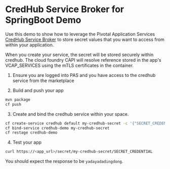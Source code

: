 # CredHub Service Broker for SpringBoot Demo

Use this demo to show how to leverage the Pivotal Application Services [CredHub Service Broker](https://docs.pivotal.io/credhub-service-broker/index.html)
to store secret values that you want to access from within your application.

When you create your service, the secret will be stored securely within credhub.  The cloud foundry CAPI
will resolve reference stored in the app's VCAP_SERVICES using the mTLS certificates in the container.

1. Ensure you are logged into PAS and you have access to the credhub service from the marketplace

2. Build and push your app
```bash
mvn package
cf push
```

3. Create and bind the credhub service within your space. 

```bash
cf create-service credhub default my-credhub-secret -c '{"SECRET_CREDENTIAL":"yadayadadingdong"}'
cf bind-service credhub-demo my-credhub-secret
cf restage credhub-demo

```

4. Test your app
```bash
curl https://<app_url>/secret/my-credhub-secret/SECRET_CREDENTIAL
```
You should expect the response to be `yadayadadingdong`.

